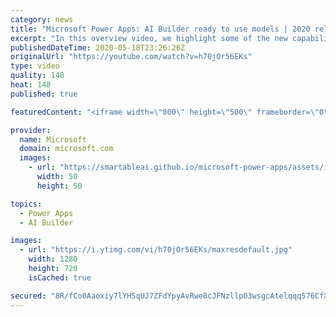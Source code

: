 ```yaml
---
category: news
title: "Microsoft Power Apps: AI Builder ready to use models | 2020 release wave 1 overview"
excerpt: "In this overview video, we highlight some of the new capabilities included in the latest update to Microsoft Power Apps, AI Builder ready to use models.     Here are the capabilities covered:   • Entity extraction helps you by identifying and extracting people, dates, places, locations, etc. from text"
publishedDateTime: 2020-05-18T23:26:26Z
originalUrl: "https://youtube.com/watch?v=h70jOr56EKs"
type: video
quality: 148
heat: 148
published: true

featuredContent: "<iframe width=\"800\" height=\"500\" frameborder=\"0\" src=\"https://www.youtube.com/embed/h70jOr56EKs\" allow=\"accelerometer; autoplay; encrypted-media; gyroscope; picture-in-picture\" allowfullscreen></iframe>"

provider:
  name: Microsoft
  domain: microsoft.com
  images:
    - url: "https://smartableai.github.io/microsoft-power-apps/assets/images/organizations/microsoft.com-50x50.jpg"
      width: 50
      height: 50

topics:
  - Power Apps
  - AI Builder

images:
  - url: "https://i.ytimg.com/vi/h70jOr56EKs/maxresdefault.jpg"
    width: 1280
    height: 720
    isCached: true

secured: "8R/fCo0Aaoxiy7lYHSqUJ7ZFdYpyAvRwe8cJFNzllpO3wsgcAtelqqq576CfXmgTnjwRPmK+revrHlLiuDLgsHoluOrCaqcELHIBrIotyw/hMoqDwiJW7pljeHFYnHmLJqMvvmo4WebUnSTGagTs+M+QbO4NfCSyIEah6NVFh/eaGB3JvcJrfAy6eGNqfUU1SovWIK3bFwD2iAESIKqX4fUDSWrF3Y0yMx3CaiU40lC8XcFSFBi9C87Hbxw/0gCMnmm+hXLRPm1WK8CfZGRktyYNHZsZ1dSl0/LIWMBTe4Bs0tE40ETcH1o/oAdt6Cg9NdtFIV7sCXtdVH+ZztMMFhRApaewBqU1C3wg/HVkuS+KWhcgWF4L6YOlGz9B0cXoEQjdVOQS02bpKnUZgWsbzm0CXofYUpmSLFFkCFtvQgEWMrxPUO5ZgNwMc7T3Yqt1;bcYocMkr+q8MFh70KRiQ3g=="
---
```


